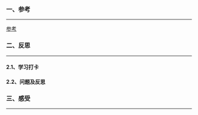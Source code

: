 ### 一、参考

***

[参考](https://www.jianshu.com/u/e98dfed113e1)

### 二、反思

***

#### 2.1、学习打卡



#### 2.2、问题及反思



### 三、感受

***

